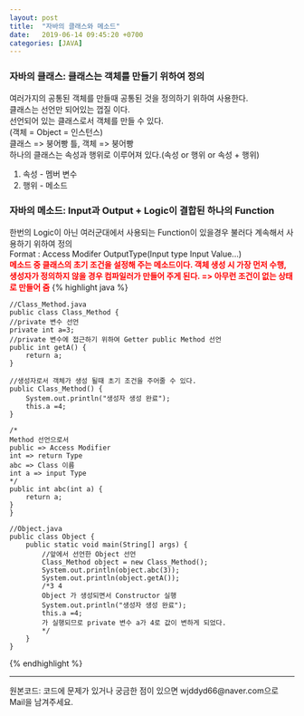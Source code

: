 ```yaml
---
layout: post
title:  "자바의 클래스와 메소드"
date:   2019-06-14 09:45:20 +0700
categories: [JAVA]
---
```


### 자바의 클래스: 클래스는 객체를 만들기 위하여 정의  
여러가지의 공통된 객체를 만들때 공통된 것을 정의하기 위하여 사용한다.  
클래스는 선언만 되어있는 껍질 이다.  
선언되어 있는 클래스로서 객체를 만들 수 있다.  
(객체 = Object = 인스턴스)  
클래스 => 붕어빵 틀, 객체 => 붕어빵  
하나의 클래스는 속성과 행위로 이루어져 있다.(속성 or 행위 or 속성 + 행위)  
1. 속성 - 멤버 변수
2. 행위 - 메소드
### 자바의 메소드: Input과 Output + Logic이 결합된 하나의 Function  
한번의 Logic이 아닌 여러군대에서 사용되는 Function이 있을경우 불러다 계속해서 사용하기 위하여 정의  
Format : Access Modifer OutputType(Input type Input Value...)  
<span style ="color: red">**메소드 중 클래스의 초기 조건을 설정해 주는 메소드이다. 객체 생성 시 가장 먼저 수행, 생성자가 정의하지 않을 경우 컴파일러가 만들어 주게 된다. => 아무런 조건이 없는 상태로 만들어 줌**</span>
{% highlight java %}

	//Class_Method.java
	public class Class_Method {
	//private 변수 선언
	private int a=3;
	//private 변수에 접근하기 위하여 Getter public Method 선언
	public int getA() {
		return a;
	}
	
	//생성자로서 객체가 생성 될때 초기 조건을 주어줄 수 있다.
	public Class_Method() {
		System.out.println("생성자 생성 완료");
		this.a =4;
	}
	
	/*
	Method 선언으로서 
	public => Access Modifier
	int => return Type
	abc => Class 이름 
	int a => input Type
	*/
	public int abc(int a) {
		return a;
	}
	}
	
	//Object.java
	public class Object {
		public static void main(String[] args) {
			//앞에서 선언한 Object 선언
			Class_Method object = new Class_Method();
			System.out.println(object.abc(3));
			System.out.println(object.getA());
			/*3 4
			Object 가 생성되면서 Constructor 실행
			System.out.println("생성자 생성 완료");
			this.a =4;
			가 실행되므로 private 변수 a가 4로 값이 변하게 되었다.
			*/
		}
	}


{% endhighlight %}
<hr>
원본코드: <https://github.com/wjddyd66/JAVA/tree/master/AccessModifier>
코드에 문제가 있거나 궁금한 점이 있으면 wjddyd66@naver.com으로  Mail을 남겨주세요.

